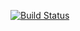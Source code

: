 [![Build Status](https://travis-ci.org/NiyonikaS/cse110_lab5.svg?branch=master)](https://travis-ci.org/NiyonikaS/cse110_lab5)
